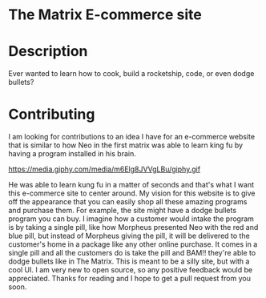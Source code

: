 # The Matrix E-commerce site

# Description
  Ever wanted to learn how to cook, build a rocketship, code, or even dodge bullets? 
  
# Contributing 
  I am looking for contributions to an idea I have for an e-commerce website that is similar to how Neo in the first matrix was able to learn king fu by having a  program installed in his brain. 
  
  https://media.giphy.com/media/m6Elg8JVVgLBu/giphy.gif
  
  He was able to learn kung fu in a matter of seconds and that's what I want this e-commerce site to center around. My vision for this website is to give off the appearance that you can easily shop all these amazing programs and purchase them. For example, the site might have a dodge bullets program you can buy. I imagine how a customer would intake the program is by taking a single pill, like how Morpheus presented Neo with the red and blue pill, but instead of Morpheus giving the pill, it will be delivered to the customer's home in a package like any other online purchase. It comes in a single pill and all the customers do is take the pill and BAM!! they're able to dodge bullets like in The Matrix. This is meant to be a silly site, but with a cool UI. I am very new to open source, so any positive feedback would be appreciated. Thanks for reading and I hope to get a pull request from you soon.


